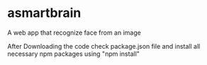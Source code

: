# asmartbrain
A web app that recognize face from an image

After Downloading the code check package.json file and install all necessary npm packages using "npm install"
